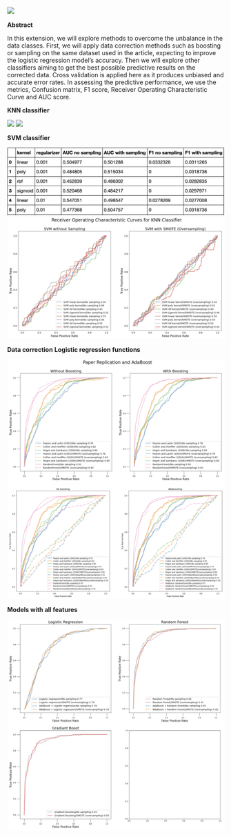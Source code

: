 ![](https://miro.medium.com/max/1200/1*N5wTuuEAq8GU4zlomwWLiQ.jpeg)


**Abstract**

In this extension, we will explore methods to overcome the unbalance in the data classes. First, we will apply data correction methods such as boosting or sampling on the same dataset used in the article, expecting to improve the logistic regression model’s accuracy. Then we will explore other classifiers aiming to get the best possible predictive results on the corrected data. Cross validation is applied here as it produces unbiased and accurate error rates. In assessing the predictive performance, we use the metrics, Confusion matrix, F1 score, Receiver Operating Characteristic Curve and AUC score.

**KNN classifier**

<img src="https://github.com/otto2B/Civil-War-Dataset-Binary-Classification-Performance-Evaluation-with-Data-Correction/blob/main/images/KNN_table.jpeg" width="500">

<img src="https://github.com/otto2B/Civil-War-Dataset-Binary-Classification-Performance-Evaluation-with-Data-Correction/blob/main/images/KNN_ROC.jpg">

**SVM classifier**

<img src="https://github.com/otto2B/Civil-War-Dataset-Binary-Classification-Performance-Evaluation-with-Data-Correction/blob/main/images/SVM_table.png" width="700">

<img src="https://github.com/otto2B/Civil-War-Dataset-Binary-Classification-Performance-Evaluation-with-Data-Correction/blob/main/images/SVM_ROC.png">

**Data correction**
  **Logistic regression functions**
  
  <img src="https://github.com/otto2B/Civil-War-Dataset-Binary-Classification-Performance-Evaluation-with-Data-Correction/blob/main/images/Paper_rep_adaboost.png">
  
  <img src="https://github.com/otto2B/Civil-War-Dataset-Binary-Classification-Performance-Evaluation-with-Data-Correction/blob/main/images/data_correction.png">
  
**Models with all features**

<img src="https://github.com/otto2B/Civil-War-Dataset-Binary-Classification-Performance-Evaluation-with-Data-Correction/blob/main/images/all_features.png">


